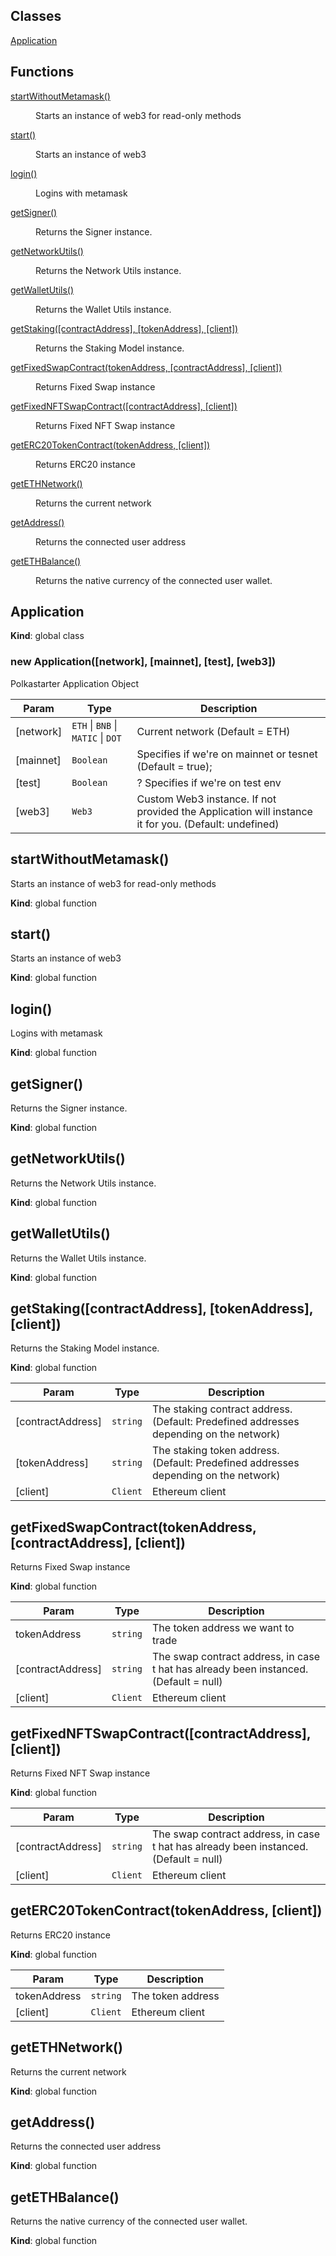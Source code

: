 ## Classes

<dl>
<dt><a href="#Application">Application</a></dt>
<dd></dd>
</dl>

## Functions

<dl>
<dt><a href="#startWithoutMetamask">startWithoutMetamask()</a></dt>
<dd><p>Starts an instance of web3 for read-only methods</p>
</dd>
<dt><a href="#start">start()</a></dt>
<dd><p>Starts an instance of web3</p>
</dd>
<dt><a href="#login">login()</a></dt>
<dd><p>Logins with metamask</p>
</dd>
<dt><a href="#getSigner">getSigner()</a></dt>
<dd><p>Returns the Signer instance.</p>
</dd>
<dt><a href="#getNetworkUtils">getNetworkUtils()</a></dt>
<dd><p>Returns the Network Utils instance.</p>
</dd>
<dt><a href="#getWalletUtils">getWalletUtils()</a></dt>
<dd><p>Returns the Wallet Utils instance.</p>
</dd>
<dt><a href="#getStaking">getStaking([contractAddress], [tokenAddress], [client])</a></dt>
<dd><p>Returns the Staking Model instance.</p>
</dd>
<dt><a href="#getFixedSwapContract">getFixedSwapContract(tokenAddress, [contractAddress], [client])</a></dt>
<dd><p>Returns Fixed Swap instance</p>
</dd>
<dt><a href="#getFixedNFTSwapContract">getFixedNFTSwapContract([contractAddress], [client])</a></dt>
<dd><p>Returns Fixed NFT Swap instance</p>
</dd>
<dt><a href="#getERC20TokenContract">getERC20TokenContract(tokenAddress, [client])</a></dt>
<dd><p>Returns ERC20 instance</p>
</dd>
<dt><a href="#getETHNetwork">getETHNetwork()</a></dt>
<dd><p>Returns the current network</p>
</dd>
<dt><a href="#getAddress">getAddress()</a></dt>
<dd><p>Returns the connected user address</p>
</dd>
<dt><a href="#getETHBalance">getETHBalance()</a></dt>
<dd><p>Returns the native currency of the connected user wallet.</p>
</dd>
</dl>

<a name="Application"></a>

## Application
**Kind**: global class  
<a name="new_Application_new"></a>

### new Application([network], [mainnet], [test], [web3])
Polkastarter Application Object


| Param | Type | Description |
| --- | --- | --- |
| [network] | <code>ETH</code> \| <code>BNB</code> \| <code>MATIC</code> \| <code>DOT</code> | Current network (Default = ETH) |
| [mainnet] | <code>Boolean</code> | Specifies if we're on mainnet or tesnet (Default = true); |
| [test] | <code>Boolean</code> | ? Specifies if we're on test env |
| [web3] | <code>Web3</code> | Custom Web3 instance. If not provided the Application will instance it for you. (Default: undefined) |

<a name="startWithoutMetamask"></a>

## startWithoutMetamask()
Starts an instance of web3 for read-only methods

**Kind**: global function  
<a name="start"></a>

## start()
Starts an instance of web3

**Kind**: global function  
<a name="login"></a>

## login()
Logins with metamask

**Kind**: global function  
<a name="getSigner"></a>

## getSigner()
Returns the Signer instance.

**Kind**: global function  
<a name="getNetworkUtils"></a>

## getNetworkUtils()
Returns the Network Utils instance.

**Kind**: global function  
<a name="getWalletUtils"></a>

## getWalletUtils()
Returns the Wallet Utils instance.

**Kind**: global function  
<a name="getStaking"></a>

## getStaking([contractAddress], [tokenAddress], [client])
Returns the Staking Model instance.

**Kind**: global function  

| Param | Type | Description |
| --- | --- | --- |
| [contractAddress] | <code>string</code> | The staking contract address. (Default: Predefined addresses depending on the network) |
| [tokenAddress] | <code>string</code> | The staking token address. (Default: Predefined addresses depending on the network) |
| [client] | <code>Client</code> | Ethereum client |

<a name="getFixedSwapContract"></a>

## getFixedSwapContract(tokenAddress, [contractAddress], [client])
Returns Fixed Swap instance

**Kind**: global function  

| Param | Type | Description |
| --- | --- | --- |
| tokenAddress | <code>string</code> | The token address we want to trade |
| [contractAddress] | <code>string</code> | The swap contract address, in case t hat has already been instanced. (Default = null) |
| [client] | <code>Client</code> | Ethereum client |

<a name="getFixedNFTSwapContract"></a>

## getFixedNFTSwapContract([contractAddress], [client])
Returns Fixed NFT Swap instance

**Kind**: global function  

| Param | Type | Description |
| --- | --- | --- |
| [contractAddress] | <code>string</code> | The swap contract address, in case t hat has already been instanced. (Default = null) |
| [client] | <code>Client</code> | Ethereum client |

<a name="getERC20TokenContract"></a>

## getERC20TokenContract(tokenAddress, [client])
Returns ERC20 instance

**Kind**: global function  

| Param | Type | Description |
| --- | --- | --- |
| tokenAddress | <code>string</code> | The token address |
| [client] | <code>Client</code> | Ethereum client |

<a name="getETHNetwork"></a>

## getETHNetwork()
Returns the current network

**Kind**: global function  
<a name="getAddress"></a>

## getAddress()
Returns the connected user address

**Kind**: global function  
<a name="getETHBalance"></a>

## getETHBalance()
Returns the native currency of the connected user wallet.

**Kind**: global function  
